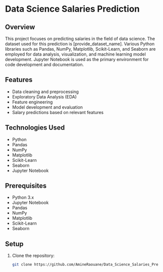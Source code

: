 # Data Science Salaries Prediction

## Overview
This project focuses on predicting salaries in the field of data science. The dataset used for this prediction is [provide_dataset_name]. Various Python libraries such as Pandas, NumPy, Matplotlib, Scikit-Learn, and Seaborn are employed for data analysis, visualization, and machine learning model development. Jupyter Notebook is used as the primary environment for code development and documentation.

## Features
- Data cleaning and preprocessing
- Exploratory Data Analysis (EDA)
- Feature engineering
- Model development and evaluation
- Salary predictions based on relevant features

## Technologies Used
- Python
- Pandas
- NumPy
- Matplotlib
- Scikit-Learn
- Seaborn
- Jupyter Notebook

## Prerequisites
- Python 3.x
- Jupyter Notebook
- Pandas
- NumPy
- Matplotlib
- Scikit-Learn
- Seaborn

## Setup
1. Clone the repository:
   ```bash
   git clone https://github.com/AmineRaouane/Data_Science_Salaries_Prediction.git
